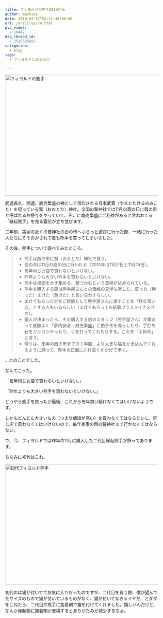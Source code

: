 ```yaml
---
title: フィヨルドの熊手2010年版
author: machida
date: 2010-04-17T08:23:44+00:00
url: /articles/74.html
pvc_views:
  - 10442
dsq_thread_id:
  - 1528325882
categories:
  - blog
tags:
  - フィヨルドにあるもの

---
```

<p class="center">
  <a href="http://fjord.jp/wp-content/uploads/2010/04/kumade.jpg"><img src="http://fjord.jp/wp-content/uploads/2010/04/kumade-530x397.jpg" alt="フィヨルドの熊手" title="フィヨルドの熊手" width="530" height="397" class="alignnone size-medium wp-image-75" /></a>
</p>

武運長久、開運、商売繁盛の神として信仰される日本武尊（やまとたけるのみこと）を祀っている鷲（おおとり）神社。全国の鷲神社では11月の酉の日に酉の市と呼ばれるお祭りをやっていて、そこに商売繁盛にご利益があると言われてる「縁起熊手」を売る露店が立ち並びます。

二年前、実家の近くの鷲神社の酉の市へふらっと遊びに行った際、一緒に行った人たちにそそのかされて僕も熊手を買ってしまいました。

その後、熊手について調べてみたところ、

>   * 熊手は酉の市に鷲（おおとり）神社で買う。
>   * 酉の市は11月の酉の日に行われる（2010年は11月7日と11月19日）。
>   * 毎年同じお店で買わないといけない。
>   * 昨年よりも大きい熊手を買わないといけない。
>   * 熊手は福徳をかき集める、鷲づかむという意味が込められている。
>   * 熊手を購入する際は熊手屋さんとの価格の交渉も楽しむ。買った（勝った）まけた（負けた）と言い交わすらしい。
>   * まけてもらった分をご祝儀として熊手屋さんに渡すことを「粋な買い方」とする人もいるらしい（まけてもらっても結局プラスマイナスゼロ）。
>   * 購入が決まったら、その購入する店のスタッフ（熊手屋さん）が集まって威勢よく「家内安全・商売繁盛」と拍子木を鳴らしたり、手打ち石をガシガシやったり、手を打ってくれたりする。これを「手締め」と言う。
>   * 帰りは、来年の酉の市までの１年間、より大きな福をかき込んでくれるように願って、熊手を正面に向け高くかかげて歩く。

…とのことでした。

なんてこった。

「毎年同じお店で買わないといけない。」

「昨年よりも大きい熊手を買わないといけない。」

どうやら熊手を買ったが最後、これから毎年買い続けなくてはいけないようです。

しかもどんどん大きいもの（つまり値段が高い）を買わなくてはならないし、同じ店で買わなくてはいけないので、毎年実家の側の鷲神社まで行かなくてはならない。

で、今、フィヨルドでは昨年の11月に購入した二代目縁起熊手が飾ってあります。

ちなみに初代はこれ。

<p class="center">
  <a href="http://fjord.jp/wp-content/uploads/2010/04/kumade_2.jpg"><img src="http://fjord.jp/wp-content/uploads/2010/04/kumade_2-530x397.jpg" alt="初代フィヨルド熊手" title="初代フィヨルド熊手" width="530" height="397" class="alignnone size-medium wp-image-78" /></a>
</p>

初代のは猫が付いててお気に入りだったのですが、二代目を買う際、僕が望んでたサイズのもので猫が付いているものがなく、猫が付いてなきゃイヤだ、とダダをこねたら、二代目の熊手に接着剤で猫を付けてくれました。嬉しいんだけど、なんか縁起物に接着剤が登場するとありがたみが減少するなぁ。
